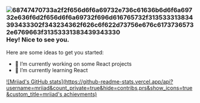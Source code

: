 ### ![68747470733a2f2f656d6f6a69732e736c61636b6d6f6a69732e636f6d2f656d6f6a69732f696d616765732f313533313834393433302f343234362f626c6f622d73756e676c61737365732e6769663f31353331383439343330](https://user-images.githubusercontent.com/48014410/142651738-0eacc41d-1440-4658-8f6d-b373f20b5017.gif) Hey! Nice to see you.

Here are some ideas to get you started:

- 🔭 I’m currently working on some React projects
- 🌱 I’m currently learning React
<!-- - 
- 👯 I’m looking to collaborate
- 🤔 I’m looking for help with ...
- 💬 Ask me about ...
- 📫 How to reach me: ...
- 😄 Pronouns: ...
- ⚡ Fun fact: ...
-->

[![Mriiad's GitHub stats](https://github-readme-stats.vercel.app/api?username=mriiad&count_private=true&hide=contribs,prs&show_icons=true&custom_title=mriiad's achievments)](https://github.com/mriiad/github-readme-stats)

